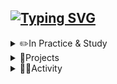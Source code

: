 ## [![Typing SVG](https://readme-typing-svg.demolab.com/?lines=First+line+of+text;Second+line+of+text)](https://git.io/typing-svg)
<!--
**82wsc/82wsc** is a ✨ _special_ ✨ repository because its `README.md` (this file) appears on your GitHub profile.

Here are some ideas to get you started:

- 🔭 I’m currently working on ...
- 🌱 I’m currently learning ...
- 👯 I’m looking to collaborate on ...
- 🤔 I’m looking for help with ...
- 💬 Ask me about ...
- 📫 How to reach me: ...
- 😄 Pronouns: ...
- ⚡ Fun fact: ...
-->

<details>
  <summary>✏️In Practice & Study </summary>
  <div markdown="1">

  <h4>Backend</h4>
  <div>
    <img src="https://img.shields.io/badge/python-%233776AB.svg?&style=for-the-badge&logo=python&logoColor=white" />
    <img src="https://img.shields.io/badge/node.js-%23339933.svg?&style=for-the-badge&logo=node.js&logoColor=white" />
    <img src="https://img.shields.io/badge/Java-007396?style=for-the-badge&logo=Java&logoColor=white">
  </div>

  <h4>Database</h4>
  <div>
    <img src="https://img.shields.io/badge/mysql-4479A1?style=for-the-badge&logo=mysql&logoColor=white"> 
    <img src="https://img.shields.io/badge/mongodb-%2347A248.svg?&style=for-the-badge&logo=mongodb&logoColor=white" />
  </div>

  <h4>Server</h4>
  <div>
    <img src="https://img.shields.io/badge/docker-%232496ED.svg?&style=for-the-badge&logo=docker&logoColor=white" />
    <img src="https://img.shields.io/badge/flask-000000?style=for-the-badge&logo=flask&logoColor=white" />
  </div>

  <h4>Frontend</h4>
  <div>
    <img src="https://img.shields.io/badge/html5-%23E34F26.svg?&style=for-the-badge&logo=html5&logoColor=white" /> 
    <img src="https://img.shields.io/badge/css3-%231572B6.svg?&style=for-the-badge&logo=css3&logoColor=white" />
  </div>

  <h4>Machine Learning / AI</h4>
  <div>
    <img src="https://img.shields.io/badge/scikit--learn-F7931E?style=for-the-badge&logo=scikit-learn&logoColor=white" />
    <img src="https://img.shields.io/badge/pytorch-EE4C2C?style=for-the-badge&logo=pytorch&logoColor=white" />
    <img src="https://img.shields.io/badge/keras-D00000?style=for-the-badge&logo=keras&logoColor=white" />
  </div>


  <h4>Development Tools</h4>
  <div>
    <img src="https://img.shields.io/badge/visual%20studio%20code-%23007ACC.svg?&style=for-the-badge&logo=visual%20studio%20code&logoColor=white" />
    <img src="https://img.shields.io/badge/eclipse%20ide-%232C2255.svg?&style=for-the-badge&logo=eclipse%20ide&logoColor=white" />
    <img src="https://img.shields.io/badge/anaconda-%2344A833.svg?&style=for-the-badge&logo=anaconda&logoColor=white" />
  </div>

  <h4>Others</h4>
  <div>
    <img src="https://img.shields.io/badge/github-%23181717.svg?&style=for-the-badge&logo=github&logoColor=white" />
    <img src="https://img.shields.io/badge/figma-%23F24E1E.svg?&style=for-the-badge&logo=figma&logoColor=white" />
    <img src="https://img.shields.io/badge/notion-%23000000.svg?&style=for-the-badge&logo=notion&logoColor=white" />
  </div>

  </div>
</details>

<details>
<summary>🔨Projects</summary>
<div markdown="1">


|출시|프로젝트|소개|바로가기|
|:-:|:-|:-|:-:|
|<sub>2025.01 ~ 25.02</sub> | **🚢 NamHaeRo** | 포스트 터널 시대를 위한 남해군 가치 상승 솔루션, 남해로 | [🔗](https://github.com/82wsc/NamHaeRo) |
|<sub>2024.03 ~ 24.06</sub> | **🍳 Find Table** | 매장 내 실시간 잔여 좌석 탐지 시스템 | [🔗](https://github.com/82wsc/eggnoodle) |
|<sub>2023.10 ~ 23.12</sub> | **🚑Ruminus** | 시니어 웰니스 케어 플랫폼 | [🔗](https://github.com/82wsc/rumi_flutter) |

</div>
</details>

<details>
<summary>🏃‍♂️Activity</summary>
<div markdown="1">
  
|기간|활동|기수|
|:-:|-:|:-|
|<sub>2025.01 ~ 25.02</sub>| 인프런 AI 커리어 스쿨 (in 부산 · 울산 · 경남) | 1기 |
|<sub>2024.09 ~ 25.02</sub> | KT AIVLE School | 6기 | 
|<sub>2023.08 ~ 23.12</sub> | 디지털 스마트 부산 아카데미 | 3기 | 

</div>
</details>

